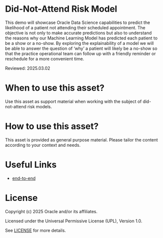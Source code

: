 # Did-Not-Attend Risk Model

This demo will showcase Oracle Data Science capabilities to predict the likelihood of a patient not attending their scheduled appointment.
The objective is not only to make accurate predictions but also to understand the reasons why our Machine Learning Model has predicted each patient to be a show or a no-show.
By exploring the explainability of a model we will be able to answer the question of ‘why’ a patient will likely be a no-show so that the practice operational team can follow up with a friendly reminder or reschedule for a more convenient time.

Reviewed: 2025.03.02


# When to use this asset?

Use this asset as support material when working with the subject of did-not-attend risk models.


# How to use this asset?

This asset is provided as general purpose material. Please tailor the content according to your context and needs.

 
# Useful Links
 
- [end-to-end](https://www.youtube.com/watch?v=xJIGjiMHRU8)

 
# License
 
Copyright (c) 2025 Oracle and/or its affiliates.
 
Licensed under the Universal Permissive License (UPL), Version 1.0.
 
See [LICENSE](https://github.com/oracle-devrel/technology-engineering/blob/main/LICENSE) for more details.
